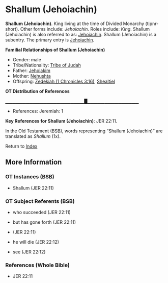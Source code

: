 # Shallum (Jehoiachin)
**Shallum (Jehoiachin)**. 
King living at the time of Divided Monarchy (tipnr-short). 
Other forms include: 
*Jehoiachin*. 
Roles include: 
_King_. 
Shallum (Jehoiachin) is also referred to as: 
[Jehoiachin](Jehoiachin.md). 
Shallum (Jehoiachin) is a subentry. The primary entry is 
[Jehoiachin](Jehoiachin.md). 




**Familial Relationships of Shallum (Jehoiachin)**


* Gender: male
* Tribe/Nationality: [Tribe of Judah](../../../groups/md/acai/Judah.md)
* Father: [Jehoiakim](Jehoiakim.md)
* Mother: [Nehushta](Nehushta.md)
* Offspring: [Zedekiah (1 Chronicles 3:16)](Zedekiah.4.md), [Shealtiel](Shealtiel.2.md)


**OT Distribution of References**

▁▁▁▁▁▁▁▁▁▁▁▁▁▁▁▁▁▁▁▁▁▁▁█▁▁▁▁▁▁▁▁▁▁▁▁▁▁▁
* References: Jeremiah: 1



**Key References for Shallum (Jehoiachin)**: 
JER 22:11. 


In the Old Testament (BSB), words representing “Shallum (Jehoiachin)” are translated as 
*Shallum* (1x). 




Return to [Index](00-Index.md)

## More Information

### OT Instances (BSB)

* Shallum (JER 22:11)



### OT Subject Referents (BSB)

* who succeeded (JER 22:11)

* but has gone forth (JER 22:11)

*  (JER 22:11)

* he will die (JER 22:12)

* see (JER 22:12)



### References (Whole Bible)

* JER 22:11



